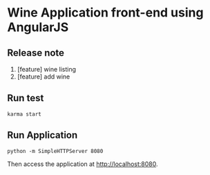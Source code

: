 Wine Application front-end using AngularJS
====

Release note
----
1. [feature] wine listing
1. [feature] add wine

Run test
----

```
karma start
```

Run Application
----

```
python -m SimpleHTTPServer 8080
```

Then access the application at <http://localhost:8080>.

